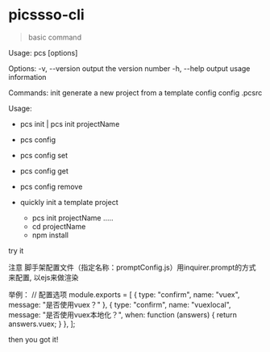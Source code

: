 # picssso-cli

> basic command

Usage: pcs <command> [options]

Options:
  -v, --version  output the version number
  -h, --help     output usage information

Commands:
  init           generate a new project from a template
  config         config .pcsrc

Usage:
  - pcs init | pcs init projectName
  - pcs config
  - pcs config set
  - pcs config get <k>
  - pcs config remove <k>

- quickly init a template project
  - pcs init projectName
  .....
  - cd projectName
  - npm install

try it

注意 脚手架配置文件（指定名称：promptConfig.js）用inquirer.prompt的方式来配置, 以ejs来做渲染

举例：
// 配置选项
module.exports = [
    {
        type: "confirm",
        name: "vuex",
        message: "是否使用vuex？"
    }, 
    {
        type: "confirm",
        name: "vuexlocal",
        message: "是否使用vuex本地化？",
        when: function (answers) {
            return answers.vuex;
        }
    },
];

then you got it! 